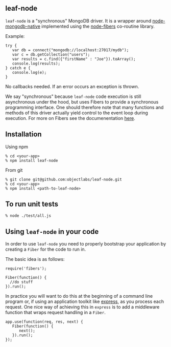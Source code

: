 leaf-node
---------

```leaf-node``` is a "synchronous" MongoDB driver. It is a wrapper around [node-mongodb-native](https://github.com/mongodb/node-mongodb-native) implemented using the [node-fibers](https://github.com/laverdet/node-fibers) co-routine library. 

Example:

```
try {
   var db = connect("mongodb://localhost:27017/mydb");
   var c = db.getCollection("users");
   var results = c.find({"firstName" : "Joe"}).toArray();
   console.log(results);
} catch e {
   console.log(e);
}
```

No callbacks needed. If an error occurs an exception is thrown.

We say "synchronous" because ```leaf-node``` code execution is still asynchronous under the hood, but uses Fibers to provide a synchronous programming interface. One should therefore note that many functions and methods of this driver actually yield control to the event loop during execution. For more on Fibers see the documenentation [here](https://github.com/laverdet/node-fibers).

Installation
------------

Using npm 

```
% cd <your-app>
% npm install leaf-node
```

From git

```
% git clone git@github.com:objectlabs/leaf-node.git
% cd <your-app>
% npm install <path-to-leaf-node>
```

To run unit tests
-----------------

```node
% node ./test/all.js
```


Using ```leaf-node``` in your code
----------------------------------

In order to use ```leaf-node``` you need to properly bootstrap your application by creating a ```Fiber``` for the code to run in. 

The basic idea is as follows:

```
require('fibers');

Fiber(function() {
  //do stuff
}).run();

```

In practice you will want to do this at the beginning of a command line program or, if using an application toolkit like [express](https://github.com/visionmedia/express), as you process each request. One nice way of achieving this in ```express``` is to add a middleware function that wraps request handling in a ```Fiber```. 

```
app.use(function(req, res, next) {
   Fiber(function() {
      next();
   }).run();
});


